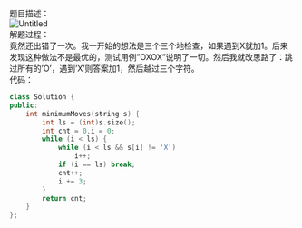 题目描述：  
![Untitled](https://s3-us-west-2.amazonaws.com/secure.notion-static.com/7c8bbe14-5f17-4f19-86da-a3b7a447a698/Untitled.png)  
解题过程：  
竟然还出错了一次。我一开始的想法是三个三个地检查，如果遇到X就加1。后来发现这种做法不是最优的，测试用例”OXOX”说明了一切。然后我就改思路了：跳过所有的’O’，遇到’X’则答案加1，然后越过三个字符。  
代码：  
```cpp
class Solution {
public:
    int minimumMoves(string s) {
        int ls = (int)s.size();
        int cnt = 0,i = 0;
        while (i < ls) {
            while (i < ls && s[i] != 'X')
                i++;
            if (i == ls) break;
            cnt++;
            i += 3;
        }
        return cnt;
    }
};
```